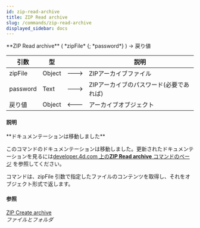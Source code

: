 ```yaml
---
id: zip-read-archive
title: ZIP Read archive
slug: /commands/zip-read-archive
displayed_sidebar: docs
---
```


<!--REF #_command_.ZIP Read archive.Syntax-->**ZIP Read archive** ( *zipFile* {; *password*} ) -> 戻り値<!-- END REF-->
<!--REF #_command_.ZIP Read archive.Params-->
| 引数 | 型 |  | 説明 |
| --- | --- | --- | --- |
| zipFile | Object | &#x1F852; | ZIPアーカイブファイル |
| password | Text | &#x1F852; | ZIPアーカイブのパスワード(必要であれば) |
| 戻り値 | Object | &#x1F850; | アーカイブオブジェクト |

<!-- END REF-->

#### 説明 

<!--REF #_command_.ZIP Read archive.Summary-->**ドキュメンテーションは移動しました**

このコマンドのドキュメンテーションは移動しました。<!-- END REF-->更新されたドキュメンテーションを見るには[developer.4d.com 上の**ZIP Read archive** コマンドのページ](https://developer.4d.com/docs/ja/API/ZipArchiveClass/#zip-read-archive) を参照してください。

コマンドは、zipFile 引数で指定したファイルのコンテンツを取得し、それをオブジェクト形式で返します。

#### 参照 

[ZIP Create archive](zip-create-archive.md)  
*ファイルとフォルダ*  